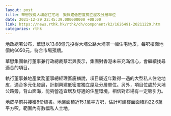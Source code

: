 ```yaml
---
layout: post
title: 華懋投得大埔滘住宅地　擬興建低密度獨立屋及分層單位
date: 2021-12-29 22:45:39.000000000 +08:00
link: https://news.rthk.hk/rthk/ch/component/k2/1626491-20211229.htm
categories: rthk
---
```


地政總署公布，華懋以13.68億元投得大埔公路大埔滘一幅住宅地皮，每呎樓面地價約6050元，符合市場預期。

華懋集團執行董事兼行政總裁蔡宏興表示，集團對香港未來充滿信心，會繼續找尋適合的項目。

執行董事兼地產業務董事總經理區慶麟說，項目屬近年難得一遇的大型私人住宅地皮，適合多元化發展，計劃興建低密度獨立屋及分層單位。另外，項目位處於大埔公路旁，背山面海，能夠營造宜居及舒適的住屋環境，相信對市場有一定吸引力。

地皮早前共接獲8份標書。地盤面積近15.1萬平方呎，估計可建樓面面積約22.6萬平方呎，範圍內有數幅私人土地。
